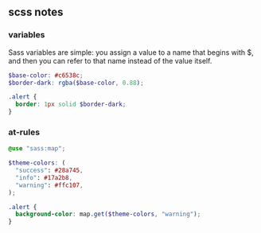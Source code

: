 ## scss notes

### variables

Sass variables are simple: you assign a value to a name that begins with $, and then you can refer to that name instead of the value itself.

```scss
$base-color: #c6538c;
$border-dark: rgba($base-color, 0.88);

.alert {
  border: 1px solid $border-dark;
}
```

### at-rules

```scss
@use "sass:map";

$theme-colors: (
  "success": #28a745,
  "info": #17a2b8,
  "warning": #ffc107,
);

.alert {
  background-color: map.get($theme-colors, "warning");
}
```

###
